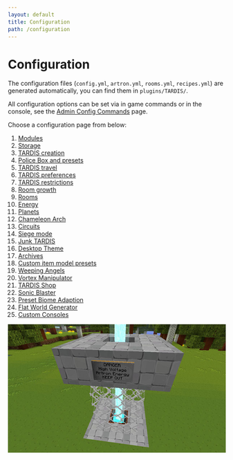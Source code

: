 ```yaml
---
layout: default
title: Configuration
path: /configuration
---
```


# Configuration

The configuration files (`config.yml`, `artron.yml`, `rooms.yml`, `recipes.yml`) are generated automatically, you can find them
in `plugins/TARDIS/`.

All configuration options can be set via in game commands or in the console, see
the [Admin Config Commands](config-commands) page.

Choose a configuration page from below:

1. [Modules](modules)
2. [Storage](configuration-storage)
3. [TARDIS creation](configuration-creation.md)
4. [Police Box and presets](configuration-preset)
5. [TARDIS travel](configuration-travel.md)
6. [TARDIS preferences](configuration-prefs)
7. [TARDIS restrictions](configuration-allow.md)
8. [Room growth](configuration-growth.md)
9. [Rooms](configuration-rooms.md)
10. [Energy](configuration-energy.md)
11. [Planets](configuration-planets)
12. [Chameleon Arch](chameleon-arch#config)
13. [Circuits](circuit-use#config)
14. [Siege mode](siege-mode#config)
15. [Junk TARDIS](junk-tardis#config)
16. [Desktop Theme](desktop-theme#config)
17. [Archives](archive#config)
18. [Custom item model presets](custom-model-presets)
19. [Weeping Angels](weeping-angels#configuration)
20. [Vortex Manipulator](vortex-manipulator#configuration)
21. [TARDIS Shop](tardis-shop#config-options)
22. [Sonic Blaster](sonic-blaster#configuration)
23. [Preset Biome Adaption](adaptive-presets)
24. [Flat World Generator](generators#configurable-flat-world)
25. [Custom Consoles](custom-consoles)

![Recharger](/images/docs/recharger.jpg)

